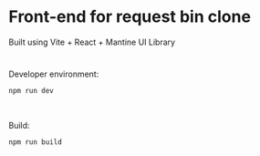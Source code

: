 # Front-end for request bin clone

Built using Vite + React + Mantine UI Library

# 
Developer environment:

`npm run dev`

<br>

Build:

`npm run build`